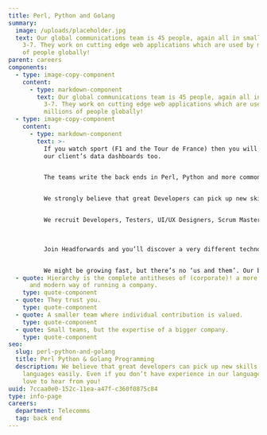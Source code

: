 ```yaml
---
title: Perl, Python and Golang
summary:
  image: /uploads/placeholder.jpg
  text: Our global communications team is 45 people, again all in small teams of
    3-7. They work on cutting edge web applications which are used by millions
    of people globally!
parent: careers
components:
  - type: image-copy-component
    content:
      - type: markdown-component
        text: Our global communications team is 45 people, again all in small teams of
          3-7. They work on cutting edge web applications which are used by
          millions of people globally!
  - type: image-copy-component
    content:
      - type: markdown-component
        text: >-
          If you watch sport (F1 and the Tour de France) then you will have seen
          our client’s data dashboards too.


          The teams write the back ends in Perl, Python and more commonly now, Golang. We’re using Docker and Kubernetes to allow us to release multipletimes a day across various different regions. If you are interested in Continuous Delivery and bleeding the edges of your experience then you will fit in well here.


          We strongly believe that great Developers can pick up new skills and languages easily. Even if you don’t have experience in the languages we use, we are keen to hear from you. If you do then even better!


          We recruit Developers, Testers, UI/UX Designers, Scrum Masters, BA’s and Sys Admins.
           

           
          Join Headforwards and you’ll discover a very different technology business. A fun atmosphere with flexible hours. A strong team spirit. And aplace that genuinely cares about your - and your family’s -well-being. So work becomes more enjoyable and less stressful. And outside work, you’rein Cornwall, so there’s a fantastic lifestyle to enjoy.


          We might be growing fast, but there’s no ‘us and them’. Our business model’s flat and fluid. There are no ivory towers, so it’s all about teamwork. And we recognise good ideas, wherever they come from. So, prove yourself and your career can really go places here. Because our leaders are all around you. And they’re great at spotting talented people who always give their all.
  - quote: Hierarchy is the complete antitheses of (corporate)! a more progressive
      and modern way of running a company.
    type: quote-component
  - quote: They trust you.
    type: quote-component
  - quote: A smaller team where individual contribution is valued.
    type: quote-component
  - quote: Small teams, but the expertise of a bigger company.
    type: quote-component
seo:
  slug: perl-python-and-golang
  title: Perl Python & Golang Programming 
  description: We believe that great developers can pick up new skills and
    languages easily. Even if you don’t have experience in our languages, we'd
    love to hear from you!
uuid: 7ccaa0e0-152c-11ea-a47f-c360f0875c84
type: info-page
careers:
  department: Telecomms
  tag: back end
---
```

